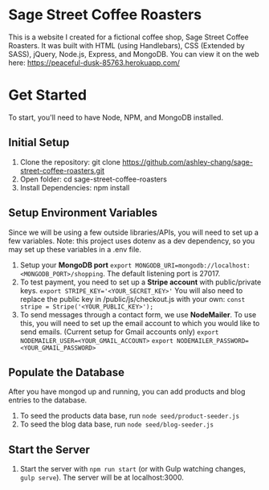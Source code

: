 # Sage Street Coffee Roasters

This is a website I created for a fictional coffee shop, Sage Street Coffee Roasters.  It was built with HTML (using Handlebars), CSS (Extended by SASS), jQuery, Node.js, Express, and MongoDB. You can view it on the web here: https://peaceful-dusk-85763.herokuapp.com/

# Get Started

To start, you'll need to have Node, NPM, and MongoDB installed.

## Initial Setup
 1. Clone the repository: git clone https://github.com/ashley-chang/sage-street-coffee-roasters.git
 2. Open folder: cd sage-street-coffee-roasters
 3. Install Dependencies: npm install
 
## Setup Environment Variables
Since we will be using a few outside libraries/APIs, you will need to set up a few variables. Note: this project uses dotenv as a dev dependency, so you may set up these variables in a .env file.
1. Setup your **MongoDB port** `export MONGODB_URI=mongodb://localhost:<MONGODB_PORT>/shopping`. The default listening port is 27017.
2. To test payment, you need to set up a **Stripe account** with public/private keys.  `export STRIPE_KEY='<YOUR_SECRET_KEY>'` 
You will also need to replace the public key in /public/js/checkout.js with your own: `const stripe = Stripe('<YOUR_PUBLIC_KEY>');`
3. To send messages through a contact form, we use **NodeMailer**. To use this, you will need to set up the email account to which you would like to send emails. (Current setup for Gmail accounts only) `export NODEMAILER_USER=<YOUR_GMAIL_ACCOUNT>`
`export NODEMAILER_PASSWORD=<YOUR_GMAIL_PASSWORD>`

## Populate the Database
After you have mongod up and running, you can add products and blog entries to the database.
1. To seed the products data base, run `node seed/product-seeder.js`
2. To seed the blog data base, run `node seed/blog-seeder.js`

## Start the Server
1. Start the server with `npm run start` (or with Gulp watching changes, `gulp serve`). The server will be at localhost:3000.

